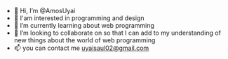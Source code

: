 - 👋 Hi, I’m @AmosUyai
- 👀 I'am interested in programming and design
- 🌱 I’m currently learning about web programming
- 💞️ I’m looking to collaborate on so that I can add to my understanding of new things about the world of web programming
- 📫 you can contact me uyaisaul02@gmail.com


<!---
AmosUyai/AmosUyai is a ✨ special ✨ repository because its `README.md` (this file) appears on your GitHub profile.
You can click the Preview link to take a look at your changes.
--->

